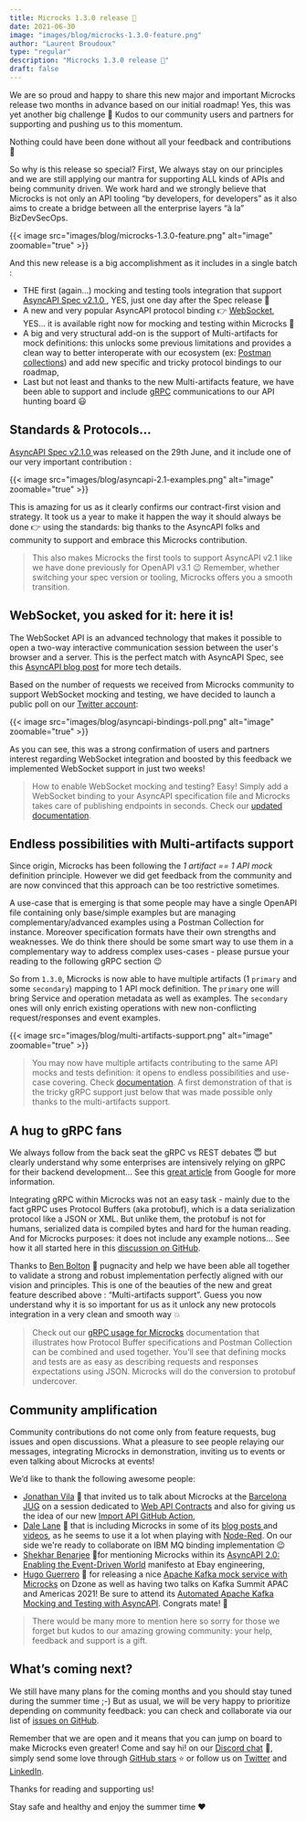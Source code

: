 ```yaml
---
title: Microcks 1.3.0 release 🚀
date: 2021-06-30
image: "images/blog/microcks-1.3.0-feature.png"
author: "Laurent Broudoux"
type: "regular"
description: "Microcks 1.3.0 release 🚀"
draft: false
---
```


We are so proud and happy to share this new major and important Microcks release two months in advance based on our initial roadmap! Yes, this was yet another big challenge 🎉 Kudos to our community users and partners for supporting and pushing us to this momentum. 

Nothing could have been done without all your feedback and contributions 👏

So why is this release so special? First, We always stay on our principles and we are still applying our mantra for supporting ALL kinds of APIs and being community driven. We work hard and we strongly believe that Microcks is not only an API tooling “by developers, for developers” as it also aims to create a bridge between all the enterprise layers “à la” BizDevSecOps.

{{< image src="images/blog/microcks-1.3.0-feature.png" alt="image" zoomable="true" >}}

And this new release is a big accomplishment as it includes in a single batch : 

* THE first (again…) mocking and testing tools integration that support [AsyncAPI Spec v2.1.0 ](https://www.asyncapi.com/blog/release-notes-2.1.0), YES, just one day after the Spec release 💪
* A new and very popular AsyncAPI protocol binding 👉 [WebSocket](https://datatracker.ietf.org/doc/html/rfc6455), YES... it is available right now for mocking and testing within Microcks 🎉
* A big and very structural add-on is the support of Multi-artifacts for mock definitions: this unlocks some previous limitations and provides a clean way to better interoperate with our ecosystem (ex: [Postman collections](https://microcks.io/documentation/references/artifacts/postman-conventions/)) and add new specific and tricky protocol bindings to our roadmap,
* Last but not least and thanks to the new Multi-artifacts feature, we have been able to support and include [gRPC](https://grpc.io/) communications to our API hunting board 😃


## Standards & Protocols...

[AsyncAPI Spec v2.1.0 ](https://www.asyncapi.com/blog/release-notes-2.1.0) was released on the 29th June, and it include one of our very important contribution :

{{< image src="images/blog/asyncapi-2.1-examples.png" alt="image" zoomable="true" >}}

This is amazing for us as it clearly confirms our contract-first vision and strategy. It took us a year to make it happen the way it should always be done 👉 using the standards: big thanks to the AsyncAPI folks and community to support and embrace this Microcks contribution.

> This also makes Microcks the first tools to support AsyncAPI v2.1 like we have done previously for OpenAPI v3.1 😉 Remember, whether switching your spec version or tooling, Microcks offers you a smooth transition. 

## WebSocket, you asked for it: here it is!

The WebSocket API is an advanced technology that makes it possible to open a two-way interactive communication session between the user's browser and a server. This is the perfect match with AsyncAPI Spec, see this [AsyncAPI blog post](https://www.asyncapi.com/blog/websocket-part2) for more tech details.

Based on the number of requests we received from Microcks community to support WebSocket mocking and testing, we have decided to launch a public poll on our [Twitter account](https://twitter.com/microcksio):

{{< image src="images/blog/asyncapi-bindings-poll.png" alt="image" zoomable="true" >}}

As you can see, this was a strong confirmation of users and partners interest regarding WebSocket integration and boosted by this feedback we implemented WebSocket support in just two weeks!

> How to enable WebSocket mocking and testing? Easy! Simply add a WebSocket binding to your AsyncAPI specification file and Microcks takes care of publishing endpoints in seconds. Check our [updated documentation](https://microcks.io/documentation/references/artifacts/asyncapi-conventions/#bindings).

## Endless possibilities with Multi-artifacts support

Since origin, Microcks has been following the _1 artifact == 1 API mock_ definition principle. However we did get feedback from the community and are now convinced that this approach can be too restrictive sometimes.

A use-case that is emerging is that some people may have a single OpenAPI file containing only base/simple examples but are managing complementary/advanced examples using a Postman Collection for instance. Moreover specification formats have their own strengths and weaknesses. We do think there should be some smart way to use them in a complementary way to address complex uses-cases - please pursue your reading to the following gRPC section 😉

So from `1.3.0`, Microcks is now able to have multiple artifacts (1 `primary` and some `secondary`) mapping to 1 API mock definition. The `primary` one will bring Service and operation metadata as well as examples. The `secondary` ones will only enrich existing operations with new non-conflicting request/responses and event examples.

{{< image src="images/blog/multi-artifacts-support.png" alt="image" zoomable="true" >}}

> You may now have multiple artifacts contributing to the same API mocks and tests definition: it opens to endless possibilities and use-case covering. Check [documentation](https://microcks.io/documentation/explanations/multi-artifacts/). A first demonstration of that is the tricky gRPC support just below that was made possible only thanks to the multi-artifacts support.

## A hug to gRPC fans

We always follow from the back seat the gRPC vs REST debates 😇 but clearly understand why some enterprises are intensively relying on gRPC for their backend development... See this [great article](https://cloud.google.com/blog/products/api-management/understanding-grpc-openapi-and-rest-and-when-to-use-them) from Google for more information. 

Integrating gRPC within Microcks was not an easy task - mainly due to the fact gRPC uses Protocol Buffers (aka protobuf), which is a data serialization protocol like a JSON or XML. But unlike them, the protobuf is not for humans, serialized data is compiled bytes and hard for the human reading. And for Microcks purposes: it does not include any example notions... See how it all started here in this [discussion on GitHub](https://github.com/microcks/microcks/issues/372).

Thanks to [Ben Bolton](https://github.com/molteninjabob) 🙏 pugnacity and help we have been able all together to validate a strong and robust implementation perfectly aligned with our vision and principles. This is one of the beauties of the new and great feature described above : “Multi-artifacts support”. Guess you now understand why it is so important for us as it unlock any new protocols integration in a very clean and smooth way 💥

> Check out our [gRPC usage for Microcks](https://microcks.io/documentation/references/artifacts/grpc-conventions/) documentation that illustrates how Protocol Buffer specifications and Postman Collection can be combined and used together. You’ll see that defining mocks and tests are as easy as describing requests and responses expectations using JSON. Microcks will do the conversion to protobuf undercover.

## Community amplification

Community contributions do not come only from feature requests, bug issues and open discussions. What a pleasure to see people relaying our messages, integrating Microcks in demonstration, inviting us to events or even talking about Microcks at events!

We’d like to thank the following awesome people:

* [Jonathan Vila](https://github.com/jonathanvila) 🙏 that invited us to talk about Microcks at the [Barcelona JUG](https://www.barcelonajug.org/) on a session dedicated to [Web API Contracts](https://youtu.be/p5gdmrPFTw8?t=2210)  and also for giving us the idea of our new [Import API GitHub Action](https://github.com/marketplace/actions/microcks-import-github-action),
* [Dale Lane](https://github.com/dalelane) 🙏 that is including Microcks in some of its [blog posts ](https://dalelane.co.uk/blog/?p=4219)and [videos](https://www.youtube.com/watch?v=SIHZOaw15s4), as he seems to use it a lot when playing with [Node-Red](https://nodered.org/). On our side we're ready to collaborate on IBM MQ binding implementation 😉
* [Shekhar Benarjee](https://tech.ebayinc.com/authors/shekhar-banerjee/) 🙏for mentioning Microcks within its [AsyncAPI 2.0: Enabling the Event-Driven World](https://tech.ebayinc.com/engineering/asyncapi-2-0-enabling-the-event-driven-world/) manifesto at Ebay engineering, 
* [Hugo Guerrero](https://github.com/hguerrero ) 🙏 for releasing a nice [Apache Kafka mock service with Microcks](https://dzone.com/articles/deploying-an-apache-kafka-mock-server-with-microck) on Dzone as well as having two talks on Kafka Summit APAC and Americas 2021! Be sure to attend its [Automated Apache Kafka Mocking and Testing with AsyncAPI](https://www.kafka-summit.org/sessions/automated-apache-kafka-mocking-and-testing-with-asyncapi). Congrats mate! 💪

> There would be many more to mention here so sorry for those we forget but kudos to our amazing growing community: your help, feedback and support is a gift.


## What’s coming next?

We still have many plans for the coming months and you should stay tuned during the summer time ;-) But as usual, we will be very happy to prioritize depending on community feedback: you can check and collaborate via our list of [issues on GitHub](https://github.com/microcks/microcks/issues). 

Remember that we are open and it means that you can jump on board to make Microcks even greater! Come and say hi! on our [Discord chat](https://microcks.io/discord-invite/) 🐙, simply send some love through [GitHub stars](https://github.com/microcks/microcks) ⭐️ or follow us on [Twitter](https://twitter.com/microcksio) and [LinkedIn](https://www.linkedin.com/company/microcks/).

Thanks for reading and supporting us!

Stay safe and healthy and enjoy the summer time ❤️  


